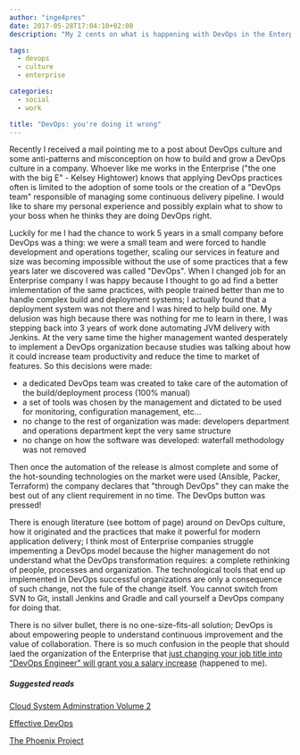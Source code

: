 ```yaml
---
author: "inge4pres"
date: 2017-05-28T17:04:10+02:00
description: "My 2 cents on what is happening with DevOps in the Enterprise"

tags:
  - devops
  - culture
  - enterprise

categories:
  - social
  - work

title: "DevOps: you're doing it wrong"
---
```

Recently I received a mail pointing me to a post about DevOps culture and some anti-patterns and misconception on how to build and grow a DevOps culture in a company. Whoever like me works in the Enterprise ("the one with the big E" - Kelsey Hightower) knows that applying DevOps practices often is limited to the adoption of some tools or the creation of a "DevOps team" responsible of managing some continuous delivery pipeline. I would like to share my personal experience and possibly explain what to show to your boss when he thinks they are doing DevOps right.

Luckily for me I had the chance to work 5 years in a small company before DevOps was a thing: we were a small team and were forced to handle development and operations together, scaling our services in feature and size was becoming impossible without the use of some practices that a few years later we discovered was called "DevOps".
When I changed job for an Enterprise company I was happy because I thought to go ad find a better imlementation of the same practices, with people trained better than me to handle complex build and deployment systems; I actually found that a deployment system was not there and I was hired to help build one. My delusion was high because there was nothing for me to learn in there, I was stepping back into 3 years of work done automating JVM delivery with Jenkins.
At the very same time the higher management wanted desperately to implement a DevOps organization because studies was talking about how it could increase team productivity and reduce the time to market of features. So this decisions were made:

* a dedicated DevOps team was created to take care of the automation of the build/deployment process (100% manual)
* a set of tools was chosen by the management and dictated to be used for monitoring, configuration management, etc...
* no change to the rest of organization was made: developers department and operations department kept the very same structure
* no change on how the software was developed: waterfall methodology was not removed

Then once the automation of the release is almost complete and some of the hot-sounding technologies on the market were used (Ansible, Packer, Terraform) the company declares that "through DevOps" they can make the best out of any client requirement in no time. The DevOps button was pressed!

There is enough literature (see bottom of page) around on DevOps culture, how it originated and the practices that make it powerful for modern application delivery; I think most of Enterprise companies struggle impementing a DevOps model because the higher management do not understand what the DevOps transformation requires: a complete rethinking of people, processes and organization. The technological tools that end up implemented in DevOps successful organizations are only a consequence of such change, not the fule of the change itself.
You cannot switch from SVN to Git, install Jenkins and Gradle and call yourself a DevOps company for doing that. 

There is no silver bullet, there is no one-size-fits-all solution; DevOps is about empowering people to understand continuous improvement and the value of collaboration. There is so much confusion in the people that should laed the organization of the Enterprise that [just changing your job title into "DevOps Engineer" will grant you a salary increase](https://puppet.com/resources/whitepaper/2016-state-of-devops-report) (happened to me).

##### Suggested reads 
[Cloud System Adminstration Volume 2](http://the-cloud-book.com/)

[Effective DevOps](https://effectivedevops.net/)

[The Phoenix Project](https://itrevolution.com/book/the-phoenix-project/)
